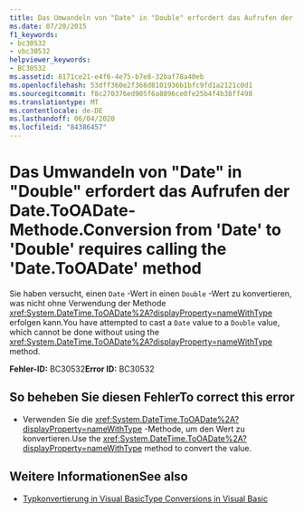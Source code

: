 ```yaml
---
title: Das Umwandeln von "Date" in "Double" erfordert das Aufrufen der Date.ToOADate-Methode.
ms.date: 07/20/2015
f1_keywords:
- bc30532
- vbc30532
helpviewer_keywords:
- BC30532
ms.assetid: 8171ce21-e4f6-4e75-b7e8-32baf78a40eb
ms.openlocfilehash: 53dff360e2f368d8101936b1bfc9fd1a2121c0d1
ms.sourcegitcommit: f8c270376ed905f6a8896ce0fe25b4f4b38ff498
ms.translationtype: MT
ms.contentlocale: de-DE
ms.lasthandoff: 06/04/2020
ms.locfileid: "84386457"
---
```

# <a name="conversion-from-date-to-double-requires-calling-the-datetooadate-method"></a><span data-ttu-id="3fb70-102">Das Umwandeln von "Date" in "Double" erfordert das Aufrufen der Date.ToOADate-Methode.</span><span class="sxs-lookup"><span data-stu-id="3fb70-102">Conversion from 'Date' to 'Double' requires calling the 'Date.ToOADate' method</span></span>
<span data-ttu-id="3fb70-103">Sie haben versucht, einen `Date` -Wert in einen `Double` -Wert zu konvertieren, was nicht ohne Verwendung der Methode <xref:System.DateTime.ToOADate%2A?displayProperty=nameWithType> erfolgen kann.</span><span class="sxs-lookup"><span data-stu-id="3fb70-103">You have attempted to cast a `Date` value to a `Double` value, which cannot be done without using the <xref:System.DateTime.ToOADate%2A?displayProperty=nameWithType> method.</span></span>  
  
 <span data-ttu-id="3fb70-104">**Fehler-ID:** BC30532</span><span class="sxs-lookup"><span data-stu-id="3fb70-104">**Error ID:** BC30532</span></span>  
  
## <a name="to-correct-this-error"></a><span data-ttu-id="3fb70-105">So beheben Sie diesen Fehler</span><span class="sxs-lookup"><span data-stu-id="3fb70-105">To correct this error</span></span>  
  
- <span data-ttu-id="3fb70-106">Verwenden Sie die <xref:System.DateTime.ToOADate%2A?displayProperty=nameWithType> -Methode, um den Wert zu konvertieren.</span><span class="sxs-lookup"><span data-stu-id="3fb70-106">Use the <xref:System.DateTime.ToOADate%2A?displayProperty=nameWithType> method to convert the value.</span></span>  
  
## <a name="see-also"></a><span data-ttu-id="3fb70-107">Weitere Informationen</span><span class="sxs-lookup"><span data-stu-id="3fb70-107">See also</span></span>

- [<span data-ttu-id="3fb70-108">Typkonvertierung in Visual Basic</span><span class="sxs-lookup"><span data-stu-id="3fb70-108">Type Conversions in Visual Basic</span></span>](../programming-guide/language-features/data-types/type-conversions.md)
